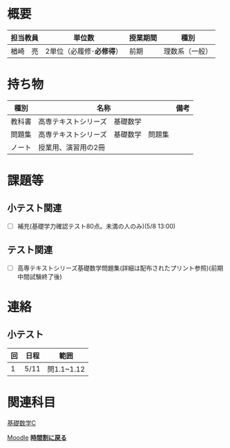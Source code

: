 # 概要

| 担当教員 | 単位数 | 授業期間 | 種別 |
| --- | --- | --- | --- |
| 楢崎　亮 | 2単位（必履修･**必修得**） | 前期 | 理数系（一般） |


# 持ち物

| 種別 | 名称 | 備考 |
| --- | --- | ---|
| 教科書 | 高専テキストシリーズ　基礎数学 |  |
| 問題集 | 高専テキストシリーズ　基礎数学　問題集 |  |
| ノート | 授業用、演習用の2冊 |  |

# 課題等
## 小テスト関連
- [ ] 補充(基礎学力確認テスト80点。未満の人のみ)(5/8 13:00)
## テスト関連
- [ ] 高専テキストシリーズ基礎数学問題集(詳細は配布されたプリント参照)(前期中間試験終了後)
# 連絡
## 小テスト

| 回 | 日程 | 範囲 |
| --- | --- | --- |
| 1| 5/11 | 問1.1~1.12 |

# 関連科目
[基礎数学C](basic_math_c.md) 

[Moodle](https://moodle.edu.osaka-pct.ac.jp/moodle/login/index.php)
[**時間割に戻る**](../timetable.md)
